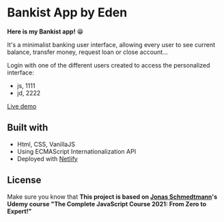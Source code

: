# Bankist App by Eden

**Here is my Bankist app!** 😁

It's a minimalist banking user interface, allowing every user to see current balance, transfer money, request loan or close account...

Login with one of the different users created to access the personalized interface:

- js, 1111
- jd, 2222

[Live demo](https://bankist-users-ed.netlify.app)

## Built with

- Html, CSS, VanillaJS
- Using ECMAScript Internationalization API
- Deployed with [Netlify](https://www.netlify.com/)

## License

Make sure you know that **This project is based on [Jonas Schmedtmann](https://github.com/jonasschmedtmann)'s Udemy course "The Complete JavaScript Course 2021: From Zero to Expert!"**
